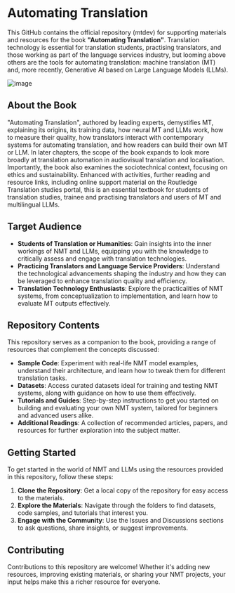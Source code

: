 # Automating Translation 

This GitHub contains the official repository (mtdev) for supporting materials and resources for the book **"Automating Translation"**. Translation technology is essential for translation students, practising translators, and those working as part of the language services industry, but looming above others are the tools for automating translation: machine translation (MT) and, more recently, Generative AI based on Large Language Models (LLMs).

![image](https://github.com/adaptNMT/adaptNMT/assets/101801657/1f3dca73-d968-4f65-80bf-c58e636345f9)

## About the Book

"Automating Translation", authored by leading experts, demystifies MT, explaining its origins, its training data, how neural MT and LLMs work, how to measure their quality, how translators interact with contemporary systems for automating translation, and how readers can build their own MT or LLM. In later chapters, the scope of the book expands to look more broadly at translation automation in audiovisual translation and localisation. Importantly, the book also examines the sociotechnical context, focusing on ethics and sustainability. Enhanced with activities, further reading and resource links, including online support material on the Routledge Translation studies portal, this is an essential textbook for students of translation studies, trainee and practising translators and users of MT and multilingual LLMs.

## Target Audience

- **Students of Translation or Humanities**: Gain insights into the inner workings of NMT and LLMs, equipping you with the knowledge to critically assess and engage with translation technologies.
- **Practicing Translators and Language Service Providers**: Understand the technological advancements shaping the industry and how they can be leveraged to enhance translation quality and efficiency.
- **Translation Technology Enthusiasts**: Explore the practicalities of NMT systems, from conceptualization to implementation, and learn how to evaluate MT outputs effectively.

## Repository Contents

This repository serves as a companion to the book, providing a range of resources that complement the concepts discussed:

- **Sample Code**: Experiment with real-life NMT model examples, understand their architecture, and learn how to tweak them for different translation tasks.
- **Datasets**: Access curated datasets ideal for training and testing NMT systems, along with guidance on how to use them effectively.
- **Tutorials and Guides**: Step-by-step instructions to get you started on building and evaluating your own NMT system, tailored for beginners and advanced users alike.
- **Additional Readings**: A collection of recommended articles, papers, and resources for further exploration into the subject matter.

## Getting Started

To get started in the world of NMT and LLMs using the resources provided in this repository, follow these steps:

1. **Clone the Repository**: Get a local copy of the repository for easy access to the materials.
2. **Explore the Materials**: Navigate through the folders to find datasets, code samples, and tutorials that interest you.
3. **Engage with the Community**: Use the Issues and Discussions sections to ask questions, share insights, or suggest improvements.

## Contributing

Contributions to this repository are welcome! Whether it's adding new resources, improving existing materials, or sharing your NMT projects, your input helps make this a richer resource for everyone.
